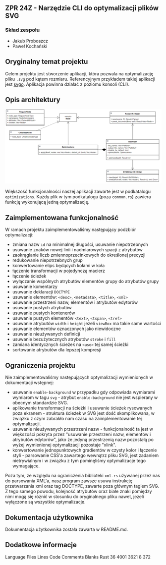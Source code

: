 ## ZPR 24Z - Narzędzie CLI do optymalizacji plików SVG

### Skład zespołu
- Jakub Proboszcz
- Paweł Kochański

## Oryginalny temat projektu

Celem projektu jest stworzenie aplikacji, która pozwala na optymalizację pliku `.svg` pod kątem rozmiaru. Referencyjnym przykładem takiej aplikacji jest [svgo](https://github.com/svg/svgo). Aplikacja powinna działać z poziomu konsoli (CLI).

## Opis architektury

![diagram uml](uml.png "Diagram UML")

Większość funkcjonalności naszej aplikacji zawarte jest w podkatalogu `optimizations`. Każdy plik w tym podkatalogu (poza `common.rs`) zawiera funkcję wykonującą jedną optymalizację.

## Zaimplementowana funkcjonalność

W ramach projektu zaimplementowaliśmy następujący podzbiór optymalizacji:
- zmiana nazw `id` na minimalnej długości, usuwanie niepotrzebnych
- usuwanie znaków nowej linii i nadmiarowych spacji z atrybutów
- zaokrąglanie liczb zmiennoprzecinkowych do określonej precyzji
- redukowanie niepotrzebnych grup
- konwertowanie elips będących kołami w koła
- łączenie transformacji w pojedynczą macierz
- łączenie ścieżek
- wyłączanie wspólnych atrybutów elementów grupy do atrybutów grupy
- usuwanie komentarzy
- usuwanie deklaracji `DOCTYPE`
- usuwanie elementów: `<desc>`, `<metadata>`, `<title>`, `<xml>`
- usuwanie przestrzeni nazw, elementów i atrybutów edytorów
- usuwanie pustych atrybutów
- usuwanie pustych kontenerów
- usuwanie pustych elementów `<text>`, `<tspan>`, `<tref>`
- usuwanie atrybutów `width` i `height` jeżeli `viewBox` ma takie same wartości
- usuwanie elementów oznaczonych jako niewidoczne
- usuwanie nieużywanych definicji
- usuwanie bezużytecznych atrybutów `stroke` i `fill`
- zamiana identycznych ścieżek na `<use>` tej samej ścieżki
- sortowanie atrybutów dla lepszej kompresji

## Ograniczenia projektu

Nie zaimplementowaliśmy następujących optymalizacji wymienionych w dokumentacji wstępnej:

- usuwanie `enable-background` w przypadku gdy odpowiada wymiarami wymiarom w tagu `svg` - atrybut `enable-background` nie jest wspierany w obecnym standardzie SVG.
- aplikowanie transformacji na ścieżki i usuwanie ścieżek rysowanych poza ekranem - struktura ścieżek w SVG jest dość skomplikowana, w związku z czym zabrakło nam czasu na zaimplementowanie tej optymalizacji.
- usuwanie nieużywanych przestrzeni nazw - funkcjonalność ta jest w większości pokryta przez "usuwanie przestrzeni nazw, elementów i atrybutów edytorów", jako że jedyną przestrzenią nazw pozostałą po wyżej wymienionej optymalizacji pozostaje "xlink".
- konwertowanie jednopunktowych gradientów w czysty kolor i łączenie styli - parsowanie CSS'a zawartego wewnątrz pliku SVG, jest zadaniem nietrywialnym i w związku z tym pominęliśmy optymalizacje tego wymagające.

Poza tym, ze względu na ograniczenia biblioteki `xml-rs` używanej przez nas do parsowania XML'a, nasz program zawsze usuwa instrukcję przetwarzania xml oraz tag DOCTYPE, zawarte poza głównym tagiem SVG. Z tego samego powodu, kolejność atrybutów oraz białe znaki pomiędzy nimi mogą się różnić w stosunku do oryginalnego pliku nawet, jeżeli wyłączone są wszystkie optymalizacje.

## Dokumentacja użytkownika

Dokumentacja użytkownika została zawarta w README.md.

## Dodatkowe informacje
Language            Files        Lines         Code     Comments       Blanks
Rust                   36         4001         3621            8          372